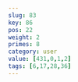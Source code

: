 ```yaml
---
slug: 83
key: 86
pos: 22
weight: 2
primes: 8
category: user
value: [431,0,1,2]
tags: [6,17,28,36]
---
```

